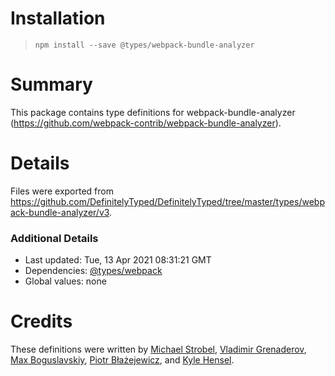 # Installation
> `npm install --save @types/webpack-bundle-analyzer`

# Summary
This package contains type definitions for webpack-bundle-analyzer (https://github.com/webpack-contrib/webpack-bundle-analyzer).

# Details
Files were exported from https://github.com/DefinitelyTyped/DefinitelyTyped/tree/master/types/webpack-bundle-analyzer/v3.

### Additional Details
 * Last updated: Tue, 13 Apr 2021 08:31:21 GMT
 * Dependencies: [@types/webpack](https://npmjs.com/package/@types/webpack)
 * Global values: none

# Credits
These definitions were written by [Michael Strobel](https://github.com/kryops), [Vladimir Grenaderov](https://github.com/VladimirGrenaderov), [Max Boguslavskiy](https://github.com/maxbogus), [Piotr Błażejewicz](https://github.com/peterblazejewicz), and [Kyle Hensel](https://github.com/k-yle).

